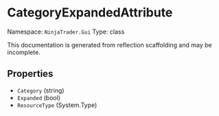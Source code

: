 # CategoryExpandedAttribute

Namespace: `NinjaTrader.Gui`
Type: class

This documentation is generated from reflection scaffolding and may be incomplete.

## Properties
- `Category` (string)
- `Expanded` (bool)
- `ResourceType` (System.Type)
